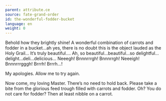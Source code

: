 ```yaml
---
parent: attribute.ce
source: fate-grand-order
id: the-wonderful-fodder-bucket
language: en
weight: 0
---
```


Behold how they brightly shine!
A wonderful combination of carrots and fodder in a bucket…ah yes, there is no doubt this is the object lauded as the Holy Grail…
It’s truly beautiful….
Ah, so beautiful…beautiful…so delightful…delight…deli…delicious…
Neeegh! Bnnnrrrgh!
Bnnnrrgh!
Neeeigh!
Bnnnrrrgggh!
Brrrh! Brrrh…!

My apologies.
Allow me to try again.

Now come, my loving Master.
There’s no need to hold back.
Please take a bite from the glorious feed trough filled with carrots and fodder.
Oh? You do not care for fodder?
Then at least nibble on a carrot.
